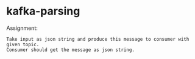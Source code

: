 # kafka-parsing

Assignment: 
	
	Take input as json string and produce this message to consumer with given topic.
	Consumer should get the message as json string.
